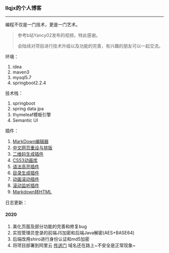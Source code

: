 ### Ilqjx的个人博客
- - -
编程不仅是一门技术，更是一门艺术。
> 参考b站Yancy02发布的视频，特此感谢。
>
> 会陆续对项目进行技术升级以及功能的完善，有兴趣的朋友可以一起交流。

环境：
1. idea
2. maven3
3. mysql5.7
4. springboot2.2.4

技术栈：
1. springboot
2. spring data jpa
3. thymeleaf模板引擎
4. Semantic UI

插件：
1. [MarkDown编辑器](https://pandao.github.io/editor.md)
2. [中文网页重设与排版](https://github.com/sofish/typo.css)
3. [二维码生成插件](https://davidshimjs.github.io/qrcodejs)
4. [CSS3动画库](https://daneden.github.io/animate.css)
5. [语法高亮插件](https://github.com/PrismJS/prism)
6. [目录生成插件](https://tscanlin.github.io/tocbot)
7. [动画滚动插件](https://github.com/flesler/jquery.scrollTo)
8. [滚动监听插件](http://imakewebthings.com/waypoints)
9. [Markdown转HTML](https://github.com/atlass)

日志更新：
#### 2020
1. 美化页面及部分功能的完善和修复bug
2. 实现管理员登录的前端JS加密和后端Java解密(AES+BASE64)
3. 后端改用shiro进行身份认证和md5加密
4. 将项目部署到阿里云 [传送门](https://112.126.65.218) 域名还在路上~不安全是正常现象~

